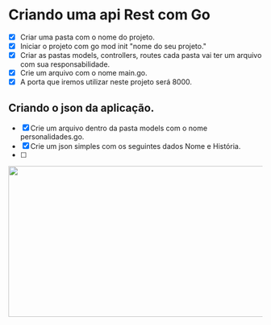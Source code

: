 # Criando uma api Rest com Go

- [x] Criar uma pasta com o nome do projeto.
- [x] Iniciar o projeto com go mod init "nome do seu projeto."
- [x] Criar as pastas models, controllers, routes cada pasta vai ter um arquivo com sua responsabilidade.
- [x] Crie um arquivo com o nome main.go.
- [x] A porta que iremos utilizar neste projeto será 8000.

## Criando o json da aplicação.

- [x] Crie um arquivo dentro da pasta models com o nome personalidades.go.
- [x] Crie um json simples com os seguintes dados Nome e História.
- [ ]

<div align="center">
<img src="https://user-images.githubusercontent.com/82729145/215833525-4a3f2f2e-4bbf-41ed-b4fc-ed5d5abebc99.png" width="600px" height="300px" />

</div>
